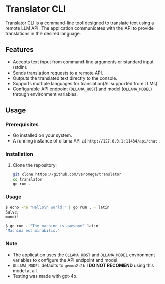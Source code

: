 # Translator CLI

Translator CLI is a command-line tool designed to translate text using a remote LLM API. The application communicates with the API to provide translations in the desired language.

## Features

- Accepts text input from command-line arguments or standard input (stdin).
- Sends translation requests to a remote API.
- Outputs the translated text directly to the console.
- Supports multiple languages for translation(All supported from LLMs).
- Configurable API endpoint (`OLLAMA_HOST`) and model (`OLLAMA_MODEL`) through environment variables.

## Usage

### Prerequisites
- Go installed on your system.
- A running instance of ollama API at `http://127.0.0.1:11434/api/chat` .

### Installation

1. Clone the repository:
   ```bash
   git clone https://github.com/venomega/translator
   cd translator
   go run .
   ```

### Usage

  ```bash
  $ echo -ne "Hello\n world!" | go run . - latin
  Salve,
  mundi!
  ```

  ```bash
  $ go run . "The machine is awesome" latin
  "Machina est mirabilis."
  ```

### Note

- The application uses the `OLLAMA_HOST` and `OLLAMA_MODEL` environment variables to configure the API endpoint and model.
- `OLLAMA_MODEL` defaults to `gemma2:2b` **I DO NOT RECOMEND** using this model at all.
- Testing was made with gpt-4o.
